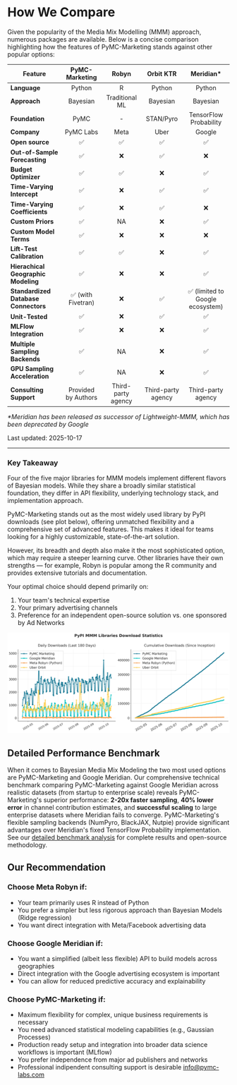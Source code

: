 # How We Compare

Given the popularity of the Media Mix Modelling (MMM) approach, numerous packages are available. Below is a concise comparison highlighting how the features of PyMC-Marketing stands against other popular options:

| Feature                       | PyMC-Marketing | Robyn          | Orbit KTR | Meridian*               |
|-------------------------------|:--------------:|:--------------:|:---------:|:----------------------:|
| **Language**                  | Python         | R              | Python    | Python                 |
| **Approach**                  | Bayesian       | Traditional ML | Bayesian  | Bayesian               |
| **Foundation**                | PyMC           | -              | STAN/Pyro | TensorFlow Probability |
| **Company**                   | PyMC Labs      | Meta           | Uber      | Google                 |
| **Open source**               | ✅              | ✅              | ✅         | ✅                      |
| **Out-of-Sample Forecasting** | ✅              | ❌              | ✅         | ❌                      |
| **Budget Optimizer**          | ✅              | ✅              | ❌         | ✅                      |
| **Time-Varying Intercept**    | ✅              | ❌              | ✅         | ✅                      |
| **Time-Varying Coefficients** | ✅              | ❌              | ✅         | ❌                      |
| **Custom Priors**             | ✅              | NA              | ❌         | ✅                      |
| **Custom Model Terms**        | ✅              | ❌              | ❌         | ❌                      |
| **Lift-Test Calibration**     | ✅              | ✅              | ❌         | ✅                      |
| **Hierachical Geographic Modeling**       | ✅              | ❌              | ❌         | ✅                      |
| **Standardized Database Connectors** | ✅ (with Fivetran) | ❌ | ✅ | ✅ (limited to Google ecosystem) |
| **Unit-Tested**               | ✅              | ❌              | ✅         | ✅                      |
| **MLFlow Integration**       | ✅              | ❌              | ❌         | ✅                      |
| **Multiple Sampling Backends**| ✅              | NA               | ❌         | ✅                      |
| **GPU Sampling Acceleration**| ✅              | NA               | ❌         | ✅                      |
| **Consulting Support**        | Provided by Authors | Third-party agency | Third-party agency | Third-party agency |

*\*Meridian has been released as successor of Lightweight-MMM, which has been deprecated by Google*

Last updated: 2025-10-17

---
### Key Takeaway
Four of the five major libraries for MMM models implement different flavors of Bayesian models. While they share a broadly similar statistical foundation, they differ in API flexibility, underlying technology stack, and implementation approach.

PyMC-Marketing stands out as the most widely used library by PyPI downloads (see plot below), offering unmatched flexibility and a comprehensive set of advanced features. This makes it ideal for teams looking for a highly customizable, state-of-the-art solution. 

However, its breadth and depth also make it the most sophisticated option, which may require a steeper learning curve. Other libraries have their own strengths — for example, Robyn is popular among the R community and provides extensive tutorials and documentation.

Your optimal choice should depend primarily on:

1. Your team's technical expertise
2. Your primary advertising channels
3. Preference for an independent open-source solution vs. one sponsored by Ad Networks

![MMM Downloads Analysis](./mmm_downloads_analysis.png)

## Detailed Performance Benchmark

When it comes to Bayesian Media Mix Modeling the two most used options are PyMC-Marketing and Google Meridian. Our comprehensive technical benchmark comparing PyMC-Marketing against Google Meridian across realistic datasets (from startup to enterprise scale) reveals PyMC-Marketing's superior performance: **2-20x faster sampling**, **40% lower error** in channel contribution estimates, and **successful scaling** to large enterprise datasets where Meridian fails to converge. PyMC-Marketing's flexible sampling backends (NumPyro, BlackJAX, Nutpie) provide significant advantages over Meridian's fixed TensorFlow Probability implementation. See our [detailed benchmark analysis](https://www.pymc-labs.com/blog-posts/pymc-marketing-vs-google-meridian) for complete results and open-source methodology.

## Our Recommendation

### Choose Meta Robyn if:

- Your team primarily uses R instead of Python
- You prefer a simpler but less rigorous approach  than Bayesian Models (Ridge regression)
- You want direct integration with Meta/Facebook advertising data

### Choose Google Meridian if:

- You want a simplified (albeit less flexible) API to build models across geographies
- Direct integration with the Google advertising ecosystem is important
- You can allow for reduced predictive accuracy and explainability

### Choose PyMC-Marketing if:

- Maximum flexibility for complex, unique business requirements is necessary
- You need advanced statistical modeling capabilities (e.g., Gaussian Processes)
- Production ready setup and integration into broader data science workflows is important (MLflow)
- You prefer independence from major ad publishers and networks
- Professional indipendent consulting support is desirable info@pymc-labs.com
